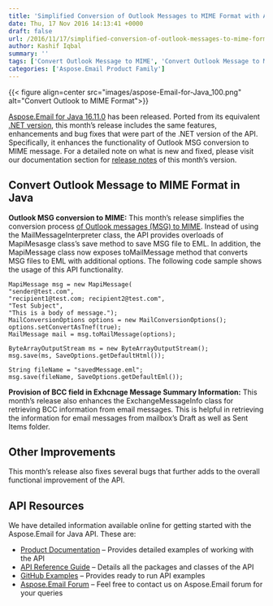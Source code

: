 ```yaml
---
title: 'Simplified Conversion of Outlook Messages to MIME Format with Aspose.Email for Java 16.11.0'
date: Thu, 17 Nov 2016 14:13:41 +0000
draft: false
url: /2016/11/17/simplified-conversion-of-outlook-messages-to-mime-format-with-aspose.email-for-java-16.11.0/
author: Kashif Iqbal
summary: ''
tags: ['Convert Outlook Message to MIME', 'Convert Outlook Message to MIME in Java']
categories: ['Aspose.Email Product Family']
---
```




{{< figure align=center src="images/aspose-Email-for-Java_100.png" alt="Convert Outlook to MIME Format">}}


[Aspose.Email for Java 16.11.0][1] has been released. Ported from its equivalent [.NET version][2], this month’s release includes the same features, enhancements and bug fixes that were part of the .NET version of the API. Specifically, it enhances the functionality of Outlook MSG conversion to MIME message. For a detailed note on what is new and fixed, please visit our documentation section for [release notes][3] of this month’s version.

## Convert Outlook Message to MIME Format in Java

**Outlook MSG conversion to MIME:** This month’s release simplifies the conversion process [of Outlook messages (MSG) to MIME][4]. Instead of using the MailMessageInterpreter class, the API provides overloads of MapiMesasge class’s save method to save MSG file to EML. In addition, the MapiMessage class now exposes toMailMessage method that converts MSG files to EML with additional options. The following code sample shows the usage of this API functionality.

```
MapiMessage msg = new MapiMessage(
"sender@test.com", 
"recipient1@test.com; recipient2@test.com", 
"Test Subject", 
"This is a body of message.");
MailConversionOptions options = new MailConversionOptions();
options.setConvertAsTnef(true);
MailMessage mail = msg.toMailMessage(options);

ByteArrayOutputStream ms = new ByteArrayOutputStream();
msg.save(ms, SaveOptions.getDefaultHtml());

String fileName = "savedMessage.eml";
msg.save(fileName, SaveOptions.getDefaultEml()); 
```

**Provision of BCC field in Exhcnage Message Summary Information:** This month’s release also enhances the ExchangeMessageInfo class for retrieving BCC information from email messages. This is helpful in retrieving the information for email messages from mailbox’s Draft as well as Sent Items folder.

## Other Improvements

This month’s release also fixes several bugs that further adds to the overall functional improvement of the API.

## API Resources

We have detailed information available online for getting started with the Aspose.Email for Java API. These are:

*   [Product Documentation][5] – Provides detailed examples of working with the API
*   [API Reference Guide][6] – Details all the packages and classes of the API
*   [GitHub Examples][7] – Provides ready to run API examples
*   [Aspose.Email Forum][8] – Feel free to contact us on Aspose.Email forum for your queries




[1]: https://downloads.aspose.com/email/java
[2]: https://blog.aspose.com/2016/11/17/outlook-msg-files-conversion-to-mime-simplified-with-aspose.email-for-.net-16.11.0/
[3]: https://docs.aspose.com/display/emailjava/Home
[4]: https://docs.aspose.com/display/emailjava/Creating+and+Saving+MSG+files
[5]: https://docs.aspose.com/display/emailjava/Home
[6]: https://apireference.aspose.com/java/email
[7]: https://github.com/aspose-email/Aspose.Email-for-Java
[8]: https://forum.aspose.com/c/email




